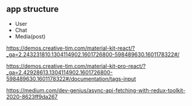 ## app structure
<ul>
    <li>User</li>
    <li>Chat</li>
    <li>Media(post)</li>
</ul>

https://demos.creative-tim.com/material-kit-react/?_ga=2.243231810.1304114902.1601726800-598489630.1601178322#/

https://demos.creative-tim.com/material-kit-pro-react/?_ga=2.42928613.1304114902.1601726800-598489630.1601178322#/documentation/tags-input

https://medium.com/dev-genius/async-api-fetching-with-redux-toolkit-2020-8623ff9da267